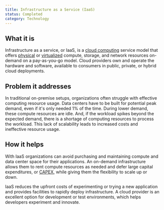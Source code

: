 ```yaml
---
title: Infrastructure as a Service (IaaS)
status: Completed
category: Technology
---
```


## What it is

Infrastructure as a service, or IaaS, is a [cloud computing](https://github.com/cncf/glossary/blob/main/definitions/cloud_computing.md) service model that offers [physical](https://github.com/cncf/glossary/blob/main/definitions/bare_metal_machine.md) or [virtualized](https://github.com/cncf/glossary/blob/main/definitions/virtualization.md) compute, storage, and network resources on-demand on a pay-as-you-go model. Cloud providers own and operate the hardware and software, available to consumers in public, private, or hybrid cloud deployments.

## Problem it addresses

In traditional on-premise setups, organizations often struggle with effective computing resource usage. Data centers have to be built for potential peak demand, even if it's only needed 1% of the time. During lower demand, these compute resources are idle. And, if the workload spikes beyond the expected demand, there is a shortage of computing resources to process the workload. This lack of scalability leads to increased costs and ineffective resource usage.

## How it helps

With IaaS organizations can avoid purchasing and maintaining compute and data center space for their applications. An on-demand infrastructure allows them to rent compute resources as needed and defer large capital expenditures, or [CAPEX](https://en.wikipedia.org/wiki/Capital_expenditure), while giving them the flexibility to scale up or down.

IaaS reduces the upfront costs of experimenting or trying a new application and provides facilities to rapidly deploy infrastructure. A cloud provider is an excellent option for development or test environments, which helps developers experiment and innovate.
